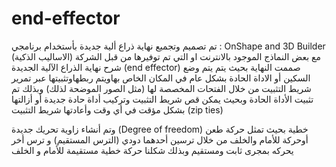 # end-effector
تم تصميم وتجميع نهاية ذراع ألية جديدة بأستخدام برنامجي :
OnShape and 3D Builder مع بعض النماذج الموجود بالانترنت او التي تم توفيرها من قبل الشركة (الاساليب الذكية)
شرح نهاية الذراع الآلية الجديدة (end effector)
صممت النهاية بحيث يتم يتم وضع السكين أو الاداة الحادة بشكل عام في المكان الخاص بهاويتم ربطهاوتثبيتها عبر تمرير شريط التثبيت من خلال الفتحات المخصصة لها (مثل الصور الموضحة لذلك) 
وبذلك تم تثبيت الأداة الحادة
وبحيث يمكن قص شريط التثبيت وتركيب أداة حادة جديدة أو أزالتها بشكل مؤقت في أي وقت وأعادتها
شريط التثبيت (zip ties)  


وتم أنشاء زاوية تحريك جديدة (Degree of freedom)
خطية بحيث تمثل حركة طعن أوحركة للأمام والخلف 
من خلال ترسين أحدهما دودي (الترس المستقيم) و ترس أخر يحركه بمجرى ثابت ومستقيم
وبذلك شكلنا حركة خطية مستقيمة للأمام و الخلف 
